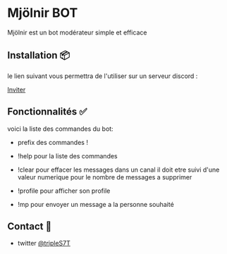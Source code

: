 # Mjölnir BOT

Mjölnir est un bot modérateur simple et efficace

## Installation 📦

le lien suivant vous permettra de l'utiliser sur un serveur discord :

[Inviter](https://discord.com/api/oauth2/authorize?client_id=750093380414865459&permissions=8&scope=bot)

## Fonctionnalités ✅
voici la liste des commandes du bot:

- prefix des commandes !

- !help pour la liste des commandes

- !clear pour effacer les messages dans un canal il doit etre suivi d'une valeur numerique pour le nombre de messages a supprimer

- !profile pour afficher son profile

- !mp pour envoyer un message a la personne souhaité 

## Contact 👋

- twitter [@tripleS7T](www.twitter.com/tripleS7T)
